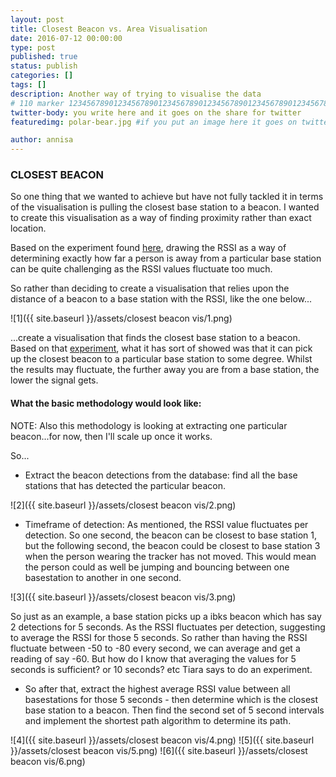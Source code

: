 ```yaml
---
layout: post
title: Closest Beacon vs. Area Visualisation
date: 2016-07-12 00:00:00
type: post
published: true
status: publish
categories: []
tags: []
description: Another way of trying to visualise the data
# 110 marker 1234567890123456789012345678901234567890123456789012345678901234567890123456789012345678901234567890123456789
twitter-body: you write here and it goes on the share for twitter
featuredimg: polar-bear.jpg #if you put an image here it goes on twitter too

author: annisa
---
```


### CLOSEST BEACON

So one thing that we wanted to achieve but have not fully tackled it in terms of the visualisation is pulling the closest base station to a beacon. I wanted to create this visualisation as a way of finding proximity rather than exact location. 

Based on the experiment found [here](http://where-in.space/2016/rssi-experiment), drawing the RSSI as a way of determining exactly how far a person is away from a particular base station can be quite challenging as the RSSI values fluctuate too much.

So rather than deciding to create a visualisation that relies upon the distance of a beacon to a base station with the RSSI, like the one below...

![1]({{ site.baseurl }}/assets/closest beacon vis/1.png) 

...create a visualisation that finds the closest base station to a beacon. Based on that [experiment](http://where-in.space/2016/rssi-experiment), what it has sort of showed was that it can pick up the closest beacon to a particular base station to some degree. Whilst the results may fluctuate, the further away you are from a base station, the lower the signal gets. 

#### What the basic methodology would look like:

NOTE: Also this methodology is looking at extracting one particular beacon...for now, then I'll scale up once it works. 

So...

- Extract the beacon detections from the database: find all the base stations that has detected the particular beacon.

![2]({{ site.baseurl }}/assets/closest beacon vis/2.png) 

- Timeframe of detection: As mentioned, the RSSI value fluctuates per detection. So one second, the beacon can be closest to base station 1, but the following second, the beacon could be closest to base station 3 when the person wearing the tracker has not moved. This would mean the person could as well be jumping and bouncing between one basestation to another in one second. 

![3]({{ site.baseurl }}/assets/closest beacon vis/3.png) 

So just as an example, a base station picks up a ibks beacon which has say 2 detections for 5 seconds. As the RSSI fluctuates per detection, suggesting to average the RSSI for those 5 seconds. So rather than having the RSSI fluctuate between -50 to -80 every second, we can average and get a reading of say -60. But how do I know that averaging the values for 5 seconds is sufficient? or 10 seconds? etc Tiara says to do an experiment. 

- So after that, extract the highest average RSSI value between all basestations for those 5 seconds - then determine which is the closest base station to a beacon. Then find the second set of 5 second intervals and implement the shortest path algorithm to determine its path. 

![4]({{ site.baseurl }}/assets/closest beacon vis/4.png) 
![5]({{ site.baseurl }}/assets/closest beacon vis/5.png) 
![6]({{ site.baseurl }}/assets/closest beacon vis/6.png) 



